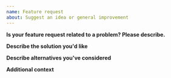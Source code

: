 ```yaml
---
name: Feature request
about: Suggest an idea or general improvement
---
```


<!--

Thanks for filing this feature request!

Please take your time to provide the relevant context
that allows us to understand your proposal.

-->


__Is your feature request related to a problem? Please describe.__

<!--
A clear and concise description of what the problem is. Ex. I'm always frustrated when [...]
-->

__Describe the solution you'd like__

<!--
A clear and concise description of what you want to happen.
-->

__Describe alternatives you've considered__

<!--
A clear and concise description of any alternative solutions or features you've considered.
-->

__Additional context__

<!--
Add any other context or screenshots about the feature request here.
-->
